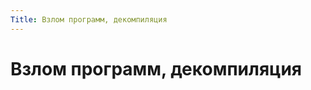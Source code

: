 ```yaml
---
Title: Взлом программ, декомпиляция
---
```



Взлом программ, декомпиляция
============================
